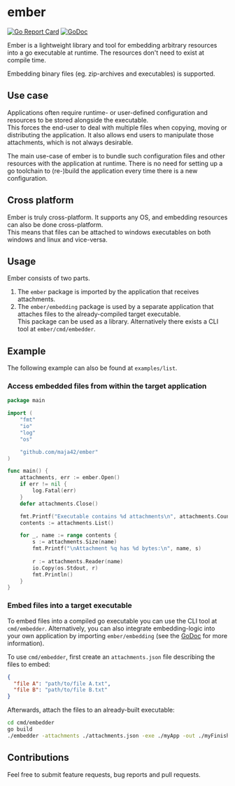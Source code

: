 # ember
[![Go Report Card](https://goreportcard.com/badge/github.com/maja42/ember)](https://goreportcard.com/report/github.com/maja42/ember) [![GoDoc](https://godoc.org/github.com/maja42/ember?status.svg)](https://godoc.org/github.com/maja42/ember)

Ember is a lightweight library and tool for embedding arbitrary resources into a go executable at runtime.
The resources don't need to exist at compile time.

Embedding binary files (eg. zip-archives and executables) is supported.

## Use case

Applications often require runtime- or user-defined configuration and resources to be stored alongside
the executable. \
This forces the end-user to deal with multiple files when copying, moving or distributing the application. 
It also allows end users to manipulate those attachments, which is not always desirable.

The main use-case of ember is to bundle such configuration files and other resources with the application at runtime.
There is no need for setting up a go toolchain to (re-)build the application every time there is a new configuration.

## Cross platform

Ember is truly cross-platform. It supports any OS, and embedding resources can also be done cross-platform. \
This means that files can be attached to windows executables on both windows and linux and vice-versa.

## Usage

Ember consists of two parts. 
1. The `ember` package is imported by the application that receives attachments.
2. The `ember/embedding` package is used by a separate application that attaches files to the already-compiled target executable. \
This package can be used as a library. Alternatively there exists a CLI tool at `ember/cmd/embedder`.

## Example

The following example can also be found at `examples/list`.

### Access embedded files from within the target application

```go
package main

import (
	"fmt"
	"io"
	"log"
	"os"

	"github.com/maja42/ember"
)

func main() {
	attachments, err := ember.Open()
	if err != nil {
		log.Fatal(err)
	}
	defer attachments.Close()

	fmt.Printf("Executable contains %d attachments\n", attachments.Count())
	contents := attachments.List()

	for _, name := range contents {
		s := attachments.Size(name)
		fmt.Printf("\nAttachment %q has %d bytes:\n", name, s)
		
		r := attachments.Reader(name)
		io.Copy(os.Stdout, r)
		fmt.Println()
	}
}
```

### Embed files into a target executable

To embed files into a compiled go executable you can use the CLI tool at `cmd/embedder`. 
Alternatively, you can also integrate embedding-logic into your own application by importing `ember/embedding` (see the [GoDoc](https://godoc.org/github.com/maja42/ember/embedding) for more information).

To use `cmd/embedder`, first create an `attachments.json` file describing the files to embed:

```json
{
  "file A": "path/to/file A.txt",
  "file B": "path/to/file B.txt"
}
```

Afterwards, attach the files to an already-built executable:

```bash
cd cmd/embedder
go build
./embedder -attachments ./attachments.json -exe ./myApp -out ./myFinishedApp
```

## Contributions

Feel free to submit feature requests, bug reports and pull requests.

